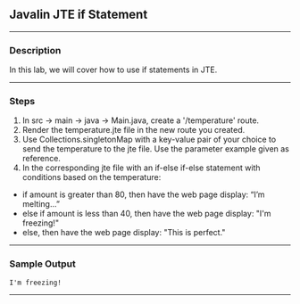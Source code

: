 ## Javalin JTE if Statement
---
### Description
In this lab, we will cover how to use if statements in JTE.

---
### Steps
1. In src -> main -> java -> Main.java, create a '/temperature' route.
2. Render the temperature.jte file in the new route you created.
3. Use Collections.singletonMap with a key-value pair of your choice to send the temperature to the jte file. Use the parameter example given as reference.
4. In the corresponding jte file with an if-else if-else statement with conditions based on the temperature:
* if amount is greater than 80, then have the web page display: “I’m melting...” 
* else if amount is less than 40, then have the web page display: "I'm freezing!"
* else, then have the web page display: "This is perfect."
---
### Sample Output
```
I'm freezing!
```
---
